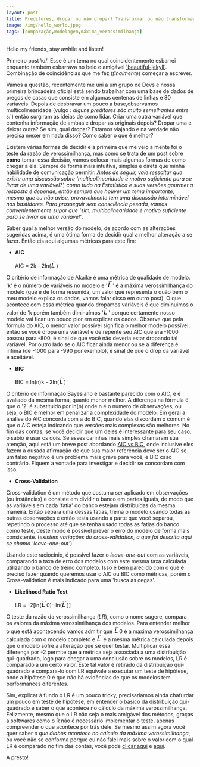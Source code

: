 ```yaml
---
layout: post
title: Preditores, dropar ou não dropar? Transformar ou não transformar? (Primeiro post!)
image: /img/hello_world.jpeg
tags: [comparação,modelagem,máxima_verossimilhança]
---  
```


Hello my friends, stay awhile and listen!             

 Primeiro post \o/. Esse é um tema no qual coincidentemente esbarrei enquanto também esbarrava no belo e amigável ['beautiful-jekyll'](https://deanattali.com/beautiful-jekyll/). Combinação de coincidências que me fez (*finalmente*) começar a escrever.  

 Vamos a questão, recentemente me uni a um grupo de Devs e nossa primeira brincadeira oficial está sendo trabalhar com uma base de dados de preços de casas que consiste em algumas centenas de linhas e 80 variáveis. Depois de desbravar um pouco a base,observamos multicolinearidade (vulgo : *alguns preditores são muito semelhantes entre si* ) então surgiram as ideias de como lidar. Criar uma outra variável que contenha informação de ambas e dropar as originais depois? Dropar uma e deixar outra? Se sim, qual dropar? Estamos viajando e na verdade não precisa mexer em nada disso? Como saber o que é melhor?   

 Existem várias formas de decidir e a primeira que me veio a mente foi o teste da razão de verossimilhança, mas como se trata de um post sobre **como** tomar essa decisão, vamos colocar mais algumas formas de como chegar a ela. Sempre de forma mais intuitiva, simples e direta que minha habilidade de comunicação permitir. *Antes de seguir, vale ressaltar que existe uma discussão sobre 'multicolinearidade é motivo suficiente para se livrar de uma variável?', como tudo na Estatística e suas versões gourmet a resposta é depende, então sempre que houver um tema importante, mesmo que eu não avise, provavelmente tem uma discussão interminável nos bastidores. Para prosseguir sem consciência pesada, vamos convenientemente supor que 'sim, multicolinearidade é motivo suficiente para se livrar de uma variável'*.  

 Saber qual a melhor versão do modelo, de acordo com as alterações sugeridas acima, é uma ótima forma de decidir qual a melhor alteração a se fazer. Então eis aqui algumas métricas para este fim:

 * **AIC**    

   AIC = 2k - 2ln(![L_hat](https://raw.githubusercontent.com/IanniMuliterno/iannimuliterno.github.io/master/img/L_hat.png))   

  O critério de informação de Akaike é uma métrica de qualidade de modelo. 'k' é o número de variáveis no modelo e '![L_hat](https://raw.githubusercontent.com/IanniMuliterno/iannimuliterno.github.io/master/img/L_hat.png)' é a máxima verossimilhança do modelo (que é de forma resumida, um valor que representa o quão bem o meu modelo explica os dados, vamos falar disso em outro post). O que acontece com essa métrica quando dropamos variáveis é que diminuimos o valor de 'k porém também diminuímos '![L_hat](https://raw.githubusercontent.com/IanniMuliterno/iannimuliterno.github.io/master/img/L_hat.png)' porque certamente nosso modelo vai ficar um pouco pior em explicar os dados. Observe que pela fórmula do AIC, o menor valor possível significa o melhor modelo possível, então se você dropa uma variável e de repente seu AIC que era -1000 passou para -800, é sinal de que você não deveria estar dropando tal variável. Por outro lado se o AIC ficar ainda menor ou se a diferença é ínfima (de -1000 para -990 por exemplo), é sinal de que o drop da variável é aceitável.  

 * **BIC**  

   BIC = ln(n)k - 2ln(![L_hat](https://raw.githubusercontent.com/IanniMuliterno/iannimuliterno.github.io/master/img/L_hat.png))   

  O critério de informação Bayesiano é bastante parecido com o AIC, e é avaliado da mesma forma, quanto menor melhor. A diferença na fórmula é que o '2' é substituido por ln(n) onde n é o numero de observações, ou seja, o BIC é melhor em penalizar a complexidade do modelo. Em geral a análise do AIC concorda com a do BIC, quando elas discordam o comum é que o AIC esteja indicando que versões mais complexas são melhores. No fim das contas, se você decidir que um deles é interessante para seu caso, o sábio é usar os dois. Se esses carinhas mais simples chamaram sua atenção, aqui está um breve post abordando [AIC vs BIC](https://www.methodology.psu.edu/resources/AIC-vs-BIC/), onde inclusive eles fazem a ousada afirmação de que sua maior referência deve ser o AIC se um falso negativo é um problema mais grave para você, e BIC caso contrário. Fiquem a vontade para investigar e decidir se concordam com isso.  

 * **Cross-Validation**  

 Cross-validation é um método que costuma ser aplicado em observações (ou instâncias) e consiste em dividir o banco em partes iguais, de modo que as variáveis em cada 'fatia' do banco estejam distribuídas da mesma maneira. Então separa uma dessas fatias, treina o modelo usando todas as outras observações e então testa usando a parte que você separou, repetindo o processo até que se tenha usado todas as fatias do banco como teste, deste modo é possível prever o erro do modelo de forma mais consistente. (*existem variações do cross-validation, a que foi descrita aqui se chama 'leave-one-out'*).

 Usando este raciocínio, é possível fazer o *leave-one-out* com as variáveis, comparando a taxa de erro dos modelos com este mesma taxa calculada utilizando o banco de treino completo. Isso é bem parecido com o que é preciso fazer quando queremos usar o AIC ou BIC como métricas, porém o Cross-validation é mais indicado para uma 'busca as cegas'.

 * **Likelihood Ratio Test**  

   LR = -2\[ln(![L_hat](https://raw.githubusercontent.com/IanniMuliterno/iannimuliterno.github.io/master/img/L_hat.png)0)- ln(![L_hat](https://raw.githubusercontent.com/IanniMuliterno/iannimuliterno.github.io/master/img/L_hat.png))\]  

 O teste da razão da verossimilhança (*LR*), como o nome sugere, compara os valores da máxima verossimilhança dos modelos. Para entender melhor o que está acontecendo vamos admitir que ![L_hat](https://raw.githubusercontent.com/IanniMuliterno/iannimuliterno.github.io/master/img/L_hat.png)0 é a máxima verossimilhança calculada com o modelo completo e ![L_hat](https://raw.githubusercontent.com/IanniMuliterno/iannimuliterno.github.io/master/img/L_hat.png) é a mesma métrica calculada depois que o modelo sofre a alteração que se quer testar. Multiplicar essa diferença por -2 permite que a métrica seja associada a uma distribuição qui-quadrado, logo para chegar a uma conclusão sobre os modelos, LR é comparado a um certo valor. Este tal valor é retirado da distribuição qui-quadrado e compara-lo com LR equivale a executar um teste de hipótese, onde a hipótese 0 é que não há evidências de que os modelos tem performances diferentes.  


 Sim, explicar à fundo o LR é um pouco tricky, precisaríamos ainda chafurdar um pouco em teste de hipótese, em entender o básico da distribuição qui-quadrado e saber o que acontece no cálculo da máxima verossimilhança. Felizmente, mesmo que o LR não seja o mais amigável dos métodos, graças a softwares como o R não é necessário implementar o teste, apenas compreender o que acontece por trás dele. Se mesmo assim agora você quer saber *o que diabos acontece no cálculo da máxima verossimilhança*, ou você não se conforma porque eu não falei mais sobre o valor com o qual LR é comparado no fim das contas, você pode [clicar aqui](https://en.wikipedia.org/wiki/Likelihood-ratio_test) e [aqui](http://www.portalaction.com.br/confiabilidade/421-metodo-de-maxima-verossimilhanca).

 A presto!
